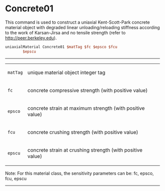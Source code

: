 # Concrete01

<p>This command is used to construct a uniaxial Kent-Scott-Park concrete
material object with degraded linear unloading/reloading stiffness
according to the work of Karsan-Jirsa and no tensile strength (refer to
<a href="http://peer.berkeley.edu">http://peer.berkeley.edu</a>).</p>

```tcl
uniaxialMaterial Concrete01 $matTag $fc $epsco $fcu
        $epscu
```
<hr />
<table>
<tbody>
<tr class="odd">
<td><code class="parameter-table-variable">matTag</code></td>
<td><p>unique material object integer tag</p></td>
</tr>
<tr class="even">
<td><code class="parameter-table-variable">fc</code></td>
<td><p>concrete compressive strength (with positive value)</p></td>
</tr>
<tr class="odd">
<td><code class="parameter-table-variable">epsco</code></td>
<td><p>concrete strain at maximum strength (with positive
value)</p></td>
</tr>
<tr class="even">
<td><code class="parameter-table-variable">fcu</code></td>
<td><p>concrete crushing strength (with positive value)</p></td>
</tr>
<tr class="odd">
<td><code class="parameter-table-variable">epscu</code></td>
<td><p>concrete strain at crushing strength (with positive
value)</p></td>
</tr>
</tbody>
</table>
<p>Note: For this material class, the sensitivity parameters can be: fc,
epsco, fcu, epscu</p>
<hr />
